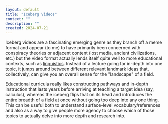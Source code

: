 ```yaml
---
layout: default
title: "Iceberg Videos"
context: ""
description: ""
created: 2024-07-21
---
```


Iceberg videos are a fascinating emerging genre as they branch off a meme format and appear (to me) to have primarily been concerned with conspiracy theories or adjacent content (lost media, ancient civilizations, etc.) but the video format actually lends itself quite well to more educational contexts, such as [linguistics](https://www.youtube.com/watch?v=GFz6KqZurFY). Instead of a lecture going far in-depth into one topic, it jumps around between different relevant landmark ideas that, collectively, can give you an overall sense for the "landscape" of a field.

Educational curricula really likes constructing pathways and in-depth instruction that lasts years before arriving at teaching a target idea (say, calculus), whereas the iceberg flips that on its head and introduces the entire breadth of a field at once without going too deep into any one thing. This can be useful both to understand surface-level vocabulary/references and also as a way to give people more agency to choose which of those topics to actually delve into more depth and research into.